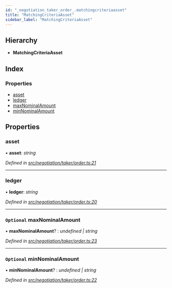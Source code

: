 ```yaml
---
id: "_negotiation_taker_order_.matchingcriteriaasset"
title: "MatchingCriteriaAsset"
sidebar_label: "MatchingCriteriaAsset"
---
```


## Hierarchy

* **MatchingCriteriaAsset**

## Index

### Properties

* [asset](_negotiation_taker_order_.matchingcriteriaasset.md#asset)
* [ledger](_negotiation_taker_order_.matchingcriteriaasset.md#ledger)
* [maxNominalAmount](_negotiation_taker_order_.matchingcriteriaasset.md#optional-maxnominalamount)
* [minNominalAmount](_negotiation_taker_order_.matchingcriteriaasset.md#optional-minnominalamount)

## Properties

###  asset

• **asset**: *string*

*Defined in [src/negotiation/taker/order.ts:21](https://github.com/comit-network/comit-js-sdk/blob/a4cf34a/src/negotiation/taker/order.ts#L21)*

___

###  ledger

• **ledger**: *string*

*Defined in [src/negotiation/taker/order.ts:20](https://github.com/comit-network/comit-js-sdk/blob/a4cf34a/src/negotiation/taker/order.ts#L20)*

___

### `Optional` maxNominalAmount

• **maxNominalAmount**? : *undefined | string*

*Defined in [src/negotiation/taker/order.ts:23](https://github.com/comit-network/comit-js-sdk/blob/a4cf34a/src/negotiation/taker/order.ts#L23)*

___

### `Optional` minNominalAmount

• **minNominalAmount**? : *undefined | string*

*Defined in [src/negotiation/taker/order.ts:22](https://github.com/comit-network/comit-js-sdk/blob/a4cf34a/src/negotiation/taker/order.ts#L22)*
